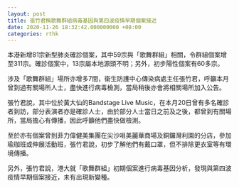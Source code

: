 ```yaml
---
layout: post
title: 張竹君稱歌舞群組病毒基因與第四波疫情早期個案接近
date: 2020-11-26 18:32:42.000000000 +08:00
categories: rthk
---
```


本港新增81宗新型肺炎確診個案，其中59宗與「歌舞群組」相關，令群組個案增至311宗。確診個案中，13宗屬本地源頭不明；另外，初步陽性個案有60多宗。

涉及「歌舞群組」場所亦增多7間，衞生防護中心傳染病處主任張竹君，呼籲本月曾到過有關場所人士，盡快進行病毒檢測，當局稍後亦會將相關場所加入公告。

張竹君說，其中位於黃大仙的Bandstage Live Music，在本月20日曾有多名確診者到訪，部分表演者亦是確診人士，由於部分人士當日之前及之後，都曾到有關場所，當局擔心有傳播，因此呼籲他們盡快做檢測。

至於亦有個案曾到菲力偉健美集團在尖沙咀美麗華商場及銅鑼灣利園的分店，參加瑜珈班或伸展活動班，張竹君說，初步了解他們有戴口罩，但不排除更衣室等有環境傳播。

另外，張竹君說，港大就「歌舞群組」初期個案進行病毒基因分析，發現與第四波疫情早期個案接近，未有出現新變種。
